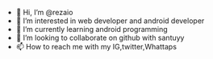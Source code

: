 - 👋 Hi, I’m @rezaio
- 👀 I’m interested in web developer and android developer
- 🌱 I’m currently learning android programming
- 💞️ I’m looking to collaborate on github with santuyy
- 📫 How to reach me with my IG,twitter,Whattaps
<!---
rezaio/rezaio is a ✨ special ✨ repository because its `README.md` (this file) appears on your GitHub profile.
You can click the Preview link to take a look at your changes.
--->
